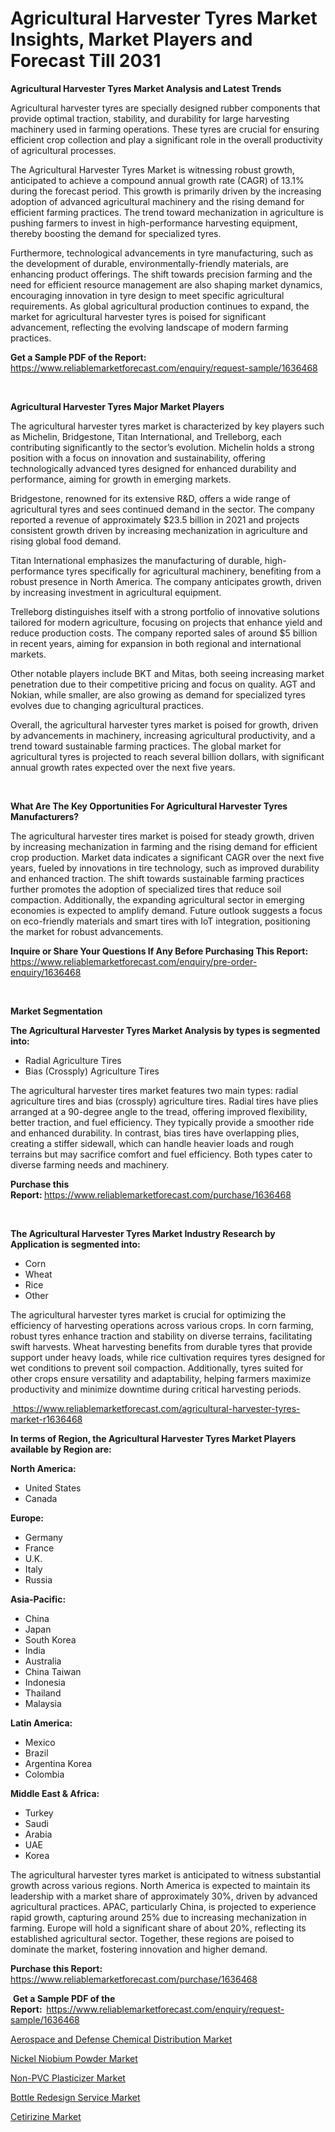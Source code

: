 <p><h1>Agricultural Harvester Tyres Market Insights, Market Players and Forecast Till 2031</h1></p><p><strong>Agricultural Harvester Tyres Market Analysis and Latest Trends</strong></p>
<p><p>Agricultural harvester tyres are specially designed rubber components that provide optimal traction, stability, and durability for large harvesting machinery used in farming operations. These tyres are crucial for ensuring efficient crop collection and play a significant role in the overall productivity of agricultural processes. </p><p>The Agricultural Harvester Tyres Market is witnessing robust growth, anticipated to achieve a compound annual growth rate (CAGR) of 13.1% during the forecast period. This growth is primarily driven by the increasing adoption of advanced agricultural machinery and the rising demand for efficient farming practices. The trend toward mechanization in agriculture is pushing farmers to invest in high-performance harvesting equipment, thereby boosting the demand for specialized tyres. </p><p>Furthermore, technological advancements in tyre manufacturing, such as the development of durable, environmentally-friendly materials, are enhancing product offerings. The shift towards precision farming and the need for efficient resource management are also shaping market dynamics, encouraging innovation in tyre design to meet specific agricultural requirements. As global agricultural production continues to expand, the market for agricultural harvester tyres is poised for significant advancement, reflecting the evolving landscape of modern farming practices.</p></p>
<p><strong>Get a Sample PDF of the Report:&nbsp;</strong> <a href="https://www.reliablemarketforecast.com/enquiry/request-sample/1636468?utm_campaign=1875&utm_medium=2&utm_source=Github&utm_content=ia&utm_term=07122024&utm_id=agricultural-harvester-tyres">https://www.reliablemarketforecast.com/enquiry/request-sample/1636468</a></p>
<p>&nbsp;</p>
<p><strong>Agricultural Harvester Tyres Major Market Players</strong></p>
<p><p>The agricultural harvester tyres market is characterized by key players such as Michelin, Bridgestone, Titan International, and Trelleborg, each contributing significantly to the sector’s evolution. Michelin holds a strong position with a focus on innovation and sustainability, offering technologically advanced tyres designed for enhanced durability and performance, aiming for growth in emerging markets.</p><p>Bridgestone, renowned for its extensive R&D, offers a wide range of agricultural tyres and sees continued demand in the sector. The company reported a revenue of approximately $23.5 billion in 2021 and projects consistent growth driven by increasing mechanization in agriculture and rising global food demand.</p><p>Titan International emphasizes the manufacturing of durable, high-performance tyres specifically for agricultural machinery, benefiting from a robust presence in North America. The company anticipates growth, driven by increasing investment in agricultural equipment.</p><p>Trelleborg distinguishes itself with a strong portfolio of innovative solutions tailored for modern agriculture, focusing on projects that enhance yield and reduce production costs. The company reported sales of around $5 billion in recent years, aiming for expansion in both regional and international markets.</p><p>Other notable players include BKT and Mitas, both seeing increasing market penetration due to their competitive pricing and focus on quality. AGT and Nokian, while smaller, are also growing as demand for specialized tyres evolves due to changing agricultural practices.</p><p>Overall, the agricultural harvester tyres market is poised for growth, driven by advancements in machinery, increasing agricultural productivity, and a trend toward sustainable farming practices. The global market for agricultural tyres is projected to reach several billion dollars, with significant annual growth rates expected over the next five years.</p></p>
<p>&nbsp;</p>
<p><strong>What Are The Key Opportunities For Agricultural Harvester Tyres Manufacturers?</strong></p>
<p><p>The agricultural harvester tires market is poised for steady growth, driven by increasing mechanization in farming and the rising demand for efficient crop production. Market data indicates a significant CAGR over the next five years, fueled by innovations in tire technology, such as improved durability and enhanced traction. The shift towards sustainable farming practices further promotes the adoption of specialized tires that reduce soil compaction. Additionally, the expanding agricultural sector in emerging economies is expected to amplify demand. Future outlook suggests a focus on eco-friendly materials and smart tires with IoT integration, positioning the market for robust advancements.</p></p>
<p><strong>Inquire or Share Your Questions If Any Before Purchasing This Report:</strong> <a href="https://www.reliablemarketforecast.com/enquiry/pre-order-enquiry/1636468?utm_campaign=1875&utm_medium=2&utm_source=Github&utm_content=ia&utm_term=07122024&utm_id=agricultural-harvester-tyres">https://www.reliablemarketforecast.com/enquiry/pre-order-enquiry/1636468</a></p>
<p>&nbsp;</p>
<p><strong>Market Segmentation</strong></p>
<p><strong>The Agricultural Harvester Tyres Market Analysis by types is segmented into:</strong></p>
<p><ul><li>Radial Agriculture Tires</li><li>Bias (Crossply) Agriculture Tires</li></ul></p>
<p><p>The agricultural harvester tires market features two main types: radial agriculture tires and bias (crossply) agriculture tires. Radial tires have plies arranged at a 90-degree angle to the tread, offering improved flexibility, better traction, and fuel efficiency. They typically provide a smoother ride and enhanced durability. In contrast, bias tires have overlapping plies, creating a stiffer sidewall, which can handle heavier loads and rough terrains but may sacrifice comfort and fuel efficiency. Both types cater to diverse farming needs and machinery.</p></p>
<p><strong>Purchase this Report:&nbsp;</strong><a href="https://www.reliablemarketforecast.com/purchase/1636468?utm_campaign=1875&utm_medium=2&utm_source=Github&utm_content=ia&utm_term=07122024&utm_id=agricultural-harvester-tyres">https://www.reliablemarketforecast.com/purchase/1636468</a></p>
<p>&nbsp;</p>
<p><strong>The Agricultural Harvester Tyres Market Industry Research by Application is segmented into:</strong></p>
<p><ul><li>Corn</li><li>Wheat</li><li>Rice</li><li>Other</li></ul></p>
<p><p>The agricultural harvester tyres market is crucial for optimizing the efficiency of harvesting operations across various crops. In corn farming, robust tyres enhance traction and stability on diverse terrains, facilitating swift harvests. Wheat harvesting benefits from durable tyres that provide support under heavy loads, while rice cultivation requires tyres designed for wet conditions to prevent soil compaction. Additionally, tyres suited for other crops ensure versatility and adaptability, helping farmers maximize productivity and minimize downtime during critical harvesting periods.</p></p>
<p><a href="https://www.reliablemarketforecast.com/agricultural-harvester-tyres-market-r1636468?utm_campaign=1875&utm_medium=2&utm_source=Github&utm_content=ia&utm_term=07122024&utm_id=agricultural-harvester-tyres">&nbsp;https://www.reliablemarketforecast.com/agricultural-harvester-tyres-market-r1636468</a></p>
<p><strong>In terms of Region, the Agricultural Harvester Tyres Market Players available by Region are:</strong></p>
<p>
    <p> <strong> North America: </strong>
        <ul>
            <li>United States</li>
            <li>Canada</li>
        </ul>
        </p> 
    <p> <strong> Europe: </strong>
        <ul>
            <li>Germany</li>
            <li>France</li>
            <li>U.K.</li>
            <li>Italy</li>
            <li>Russia</li>
        </ul>
        </p> 
    <p> <strong> Asia-Pacific: </strong>
        <ul>
            <li>China</li>
            <li>Japan</li>
            <li>South Korea</li>
            <li>India</li>
            <li>Australia</li>
            <li>China Taiwan</li>
            <li>Indonesia</li>
            <li>Thailand</li>
            <li>Malaysia</li>
        </ul>
        </p> 
    <p> <strong> Latin America: </strong>
        <ul>
            <li>Mexico</li>
            <li>Brazil</li>
            <li>Argentina Korea</li>
            <li>Colombia</li>
        </ul>
        </p> 
    <p> <strong> Middle East & Africa: </strong>
        <ul>
            <li>Turkey</li>
            <li>Saudi</li>
            <li>Arabia</li>
            <li>UAE</li>
            <li>Korea</li>
        </ul>
    </p>
    </p>
<p><p>The agricultural harvester tyres market is anticipated to witness substantial growth across various regions. North America is expected to maintain its leadership with a market share of approximately 30%, driven by advanced agricultural practices. APAC, particularly China, is projected to experience rapid growth, capturing around 25% due to increasing mechanization in farming. Europe will hold a significant share of about 20%, reflecting its established agricultural sector. Together, these regions are poised to dominate the market, fostering innovation and higher demand.</p></p>
<p><strong>Purchase this Report: </strong><a href="https://www.reliablemarketforecast.com/purchase/1636468?utm_campaign=1875&utm_medium=2&utm_source=Github&utm_content=ia&utm_term=07122024&utm_id=agricultural-harvester-tyres">https://www.reliablemarketforecast.com/purchase/1636468</a></p>
<p>&nbsp;<strong>Get a Sample PDF of the Report:&nbsp;&nbsp;</strong><a href="https://www.reliablemarketforecast.com/enquiry/request-sample/1636468?utm_campaign=1875&utm_medium=2&utm_source=Github&utm_content=ia&utm_term=07122024&utm_id=agricultural-harvester-tyres">https://www.reliablemarketforecast.com/enquiry/request-sample/1636468</a></p>
<p><strong></strong></p>
<p><p><a href="https://www.linkedin.com/pulse/the-hashub-gdiff?utm_campaign=1875&utm_medium=2&utm_source=Github&utm_content=ia&utm_term=07122024&utm_id=agricultural-harvester-tyres">Aerospace and Defense Chemical Distribution Market</a></p><p><a href="https://issuu.com/reportprime-2/docs/nickel-niobium-powder-market-size-2030.pptx?utm_campaign=1875&utm_medium=2&utm_source=Github&utm_content=ia&utm_term=07122024&utm_id=agricultural-harvester-tyres">Nickel Niobium Powder Market</a></p><p><a href="https://github.com/Chiragrp22/Market-Research-Report-List-6/blob/main/non-pvc-plasticizer-market.md?utm_campaign=1875&utm_medium=2&utm_source=Github&utm_content=ia&utm_term=07122024&utm_id=agricultural-harvester-tyres">Non-PVC Plasticizer Market</a></p><p><a href="https://www.linkedin.com/pulse/factors-affecting-bottle-redesign-servicemarket-growth-hoigc?utm_campaign=1875&utm_medium=2&utm_source=Github&utm_content=ia&utm_term=07122024&utm_id=agricultural-harvester-tyres">Bottle Redesign Service Market</a></p><p><a href="https://issuu.com/reportprime-2/docs/cetirizine-market-size-2030.pptx?utm_campaign=1875&utm_medium=2&utm_source=Github&utm_content=ia&utm_term=07122024&utm_id=agricultural-harvester-tyres">Cetirizine Market</a></p></p>